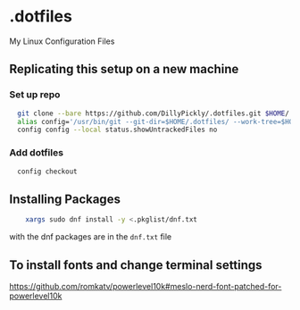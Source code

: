 # .dotfiles
My Linux Configuration Files

## Replicating this setup on a new machine

### Set up repo 
``` bash
  git clone --bare https://github.com/DillyPickly/.dotfiles.git $HOME/.dotfiles
  alias config='/usr/bin/git --git-dir=$HOME/.dotfiles/ --work-tree=$HOME'
  config config --local status.showUntrackedFiles no
```

### Add dotfiles
``` bash
  config checkout 
```
  
## Installing Packages
``` bash
	xargs sudo dnf install -y <.pkglist/dnf.txt
```
with the dnf packages are in the `dnf.txt` file

## To install fonts and change terminal settings
https://github.com/romkatv/powerlevel10k#meslo-nerd-font-patched-for-powerlevel10k
